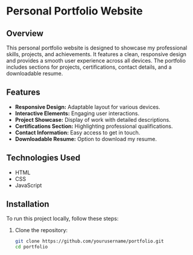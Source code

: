 # Personal Portfolio Website

## Overview
This personal portfolio website is designed to showcase my professional skills, projects, and achievements. It features a clean, responsive design and provides a smooth user experience across all devices. The portfolio includes sections for projects, certifications, contact details, and a downloadable resume.

## Features
- **Responsive Design:** Adaptable layout for various devices.
- **Interactive Elements:** Engaging user interactions.
- **Project Showcase:** Display of work with detailed descriptions.
- **Certifications Section:** Highlighting professional qualifications.
- **Contact Information:** Easy access to get in touch.
- **Downloadable Resume:** Option to download my resume.

## Technologies Used
- HTML
- CSS
- JavaScript

## Installation
To run this project locally, follow these steps:
1. Clone the repository:
   ```bash
   git clone https://github.com/yourusername/portfolio.git
   cd portfolio
